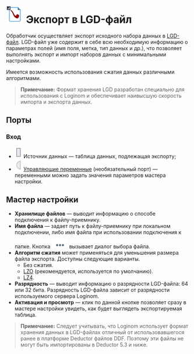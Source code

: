# ![](../../images/icons/vendors/exportnative.svg) Экспорт в LGD-файл

Обработчик осуществляет экспорт исходного набора данных в [LGD-файл](../../data-format/lgd-file.md). LGD-файл уже содержит в себе всю необходимую информацию о параметрах полей (имя поля, метка, тип данных и др.), что позволяет выполнять экспорт и импорт наборов данных с минимальными настройками.

Имеется возможность использования сжатия данных различными алгоритмами.

> **Примечание:** Формат хранения LGD разработан специально для использования с Loginom и обеспечивает наивысшую скорость импорта и экспорта данных.

## Порты

### Вход

* ![](../../images/icons/ports/input_table_inactive.svg) Источник данных — таблица данных, подлежащая экспорту;
* ![](../../images/icons/ports/optional_input_variable_inactive.svg) [Управляющие переменные](../../scenario/variables/control-variables.md) (необязательный порт) — переменными можно задать значения параметров мастера настройки.

## Мастер настройки

* **Хранилище файлов** — выводит информацию о способе подключения к файлу-приемнику.
* **Имя файла** — задает путь к файлу-приемнику при локальном подключении, либо имя файла при использовании подключения к папке. Кнопка ![](../../images/extjs-theme/form/open-trigger/open-trigger_default.svg) вызывает диалог выбора файла.
* **Алгоритм сжатия** может применяться для уменьшения размера файла экспорта. Доступны следующие варианты.
  * Без сжатия.
  * [LZO](https://ru.wikipedia.org/wiki/LZO) (рекомендуется, используется по умолчанию).
  * [LZ4](https://ru.wikipedia.org/wiki/LZ4).
* **Разрядность** — выводит информацию о разрядности LGD-файла: 64 или 32 бита. Разрядность LGD-файла зависит от разрядности используемого сервера Loginom.
* **Активация и просмотр** — клик по данной кнопке позволяет сразу в мастере настройки увидеть, как будет выглядеть экспортируемая таблица.

> **Примечание:** Следует учитывать, что Loginom использует формат хранения данных в LGD-файлах отличный от использовавшегося ранее в платформе Deductor файлов DDF. Поэтому эти файлы не могут быть импортированы в Deductor 5.3 и ниже.
